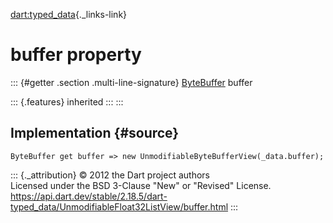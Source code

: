 [dart:typed\_data](../../dart-typed_data/dart-typed_data-library){._links-link}

buffer property
===============

::: {#getter .section .multi-line-signature}
[ByteBuffer](../bytebuffer-class) buffer

::: {.features}
inherited
:::
:::

Implementation {#source}
--------------

``` {.language-dart data-language="dart"}
ByteBuffer get buffer => new UnmodifiableByteBufferView(_data.buffer);
```

::: {._attribution}
© 2012 the Dart project authors\
Licensed under the BSD 3-Clause \"New\" or \"Revised\" License.\
<https://api.dart.dev/stable/2.18.5/dart-typed_data/UnmodifiableFloat32ListView/buffer.html>
:::
